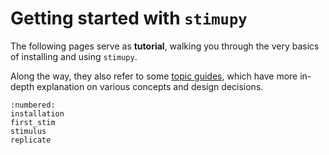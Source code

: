 # Getting started with `stimupy`

The following pages serve as **tutorial**,
walking you through the very basics of installing and using `stimupy`.

Along the way, they also refer to some [topic guides](../topic_guides/),
which have more in-depth explanation on various concepts and design decisions.

```{toctree}
:numbered:
installation
first_stim
stimulus
replicate
```